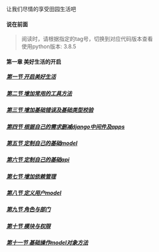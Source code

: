 让我们尽情的享受田园生活吧


#### 说在前面

> 阅读时，请根据指定的tag号，切换到对应代码版本查看  
> 使用python版本: 3.8.5  

#### 第一章 美好生活的开启
##### [第一节 开启美好生活](https://github.com/bxxfighting/rurality/blob/master/how/to/do/1.md)  
##### [第二节 增加常用的工具方法](https://github.com/bxxfighting/rurality/blob/master/how/to/do/2.md)  
##### [第三节 增加基础错误及基础类型校验](https://github.com/bxxfighting/rurality/blob/master/how/to/do/3.md)  
##### [第四节 根据自己的需求删减django中间件及apps](https://github.com/bxxfighting/rurality/blob/master/how/to/do/4.md)  
##### [第五节 定制自己的基础model](https://github.com/bxxfighting/rurality/blob/master/how/to/do/5.md)  
##### [第六节 定制自己的基础api](https://github.com/bxxfighting/rurality/blob/master/how/to/do/6.md)  
##### [第七节 增加依赖管理](https://github.com/bxxfighting/rurality/blob/master/how/to/do/7.md)  
##### [第八节 定义用户model](https://github.com/bxxfighting/rurality/blob/master/how/to/do/8.md)  
##### [第九节 角色与部门](https://github.com/bxxfighting/rurality/blob/master/how/to/do/9.md)  
##### [第十节 模块与权限](https://github.com/bxxfighting/rurality/blob/master/how/to/do/10.md)  
##### [第十一节 基础操作model对象方法](https://github.com/bxxfighting/rurality/blob/master/how/to/do/11.md)  
